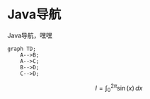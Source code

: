 # Java导航

Java导航，嘿嘿

```mermaid
graph TD;
    A-->B;
    A-->C;
    B-->D;
    C-->D;
```



$$
I = \int_0^{2\pi} \sin(x)\,dx
$$